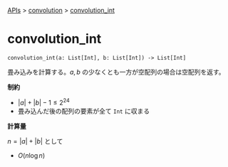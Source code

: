 [APIs](../index.md) > [convolution](./index.md) > [convolution_int]()

# convolution_int

```
convolution_int(a: List[Int], b: List[Int]) -> List[Int]
```

畳み込みを計算する。$`a, b`$ の少なくとも一方が空配列の場合は空配列を返す。

**制約**

- $`|a| + |b| - 1 \le 2^{24}`$
- 畳み込んだ後の配列の要素が全て `Int` に収まる

**計算量**

$`n = |a| + |b|`$ として

- $`O(n \log n)`$
